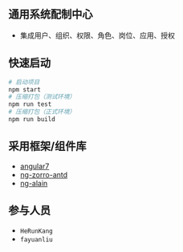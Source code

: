 ## 通用系统配制中心

+ 集成用户、组织、权限、角色、岗位、应用、授权

## 快速启动

```bash
# 启动项目
npm start
# 压缩打包（测试环境）
npm run test
# 压缩打包（正式环境）
npm run build
```

## 采用框架/组件库

+ [angular7](https://www.angular.cn/)
+ [ng-zorro-antd](https://ng.ant.design/docs/introduce/zh)
+ [ng-alain](https://ng-alain.com/zh)


## 参与人员

+ `HeRunKang`
+ `fayuanliu`

